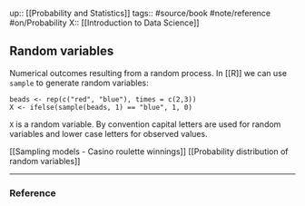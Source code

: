 up::  [[Probability and Statistics]]
tags:: #source/book #note/reference #on/Probability 
X:: [[Introduction to Data Science]]

## Random variables

Numerical outcomes resulting from a random process. In [[R]] we can use `sample` to generate random variables:

```
beads <- rep(c("red", "blue"), times = c(2,3))
X <- ifelse(sample(beads, 1) == "blue", 1, 0)
```

`X` is a random variable. By convention capital letters are used for random variables and lower case letters for observed values.

[[Sampling models - Casino roulette winnings]]
[[Probability distribution of random variables]]



---

### Reference


